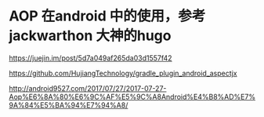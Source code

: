 # AOP  在android 中的使用，参考jackwarthon 大神的hugo
https://juejin.im/post/5d7a049af265da03d1557f42

https://github.com/HujiangTechnology/gradle_plugin_android_aspectjx

http://android9527.com/2017/07/27/2017-07-27-Aop%E6%8A%80%E6%9C%AF%E5%9C%A8Android%E4%B8%AD%E7%9A%84%E5%BA%94%E7%94%A8/